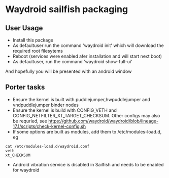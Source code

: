 # Waydroid sailfish packaging

## User Usage

* Install this package
* As defaultuser run the command 'waydroid init' which will download the required root filesytems
* Reboot (services were enabled afer installation and will start next boot)
* As defaultuser, run the command 'waydroid show-full-ui'

And hopefully you will be presented with an android window

## Porter tasks

* Ensure the kernel is built with puddlejumper,hwpuddlejumper and vndpuddlejumper binder nodes
* Ensure the kernel is build with CONFIG_VETH and CONFIG_NETFILTER_XT_TARGET_CHECKSUM.  Other configs may also be requried, see https://github.com/waydroid/waydroid/blob/lineage-17.1/scripts/check-kernel-config.sh
* If some options are built as modules, add them to /etc/modules-load.d, eg
  
```
cat /etc/modules-load.d/waydroid.conf 
veth
xt_CHECKSUM
```
* Android vibration service is disabled in Sailfish and needs to be enabled for waydroid
